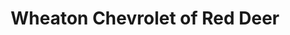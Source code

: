 ---
title: "Wheaton Chevrolet of Red Deer"
url: /red-deer/wheaton-chevrolet-of-red-deer/
shop: car
---